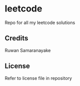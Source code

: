 # leetcode

Repo for all my leetcode solutions

## Credits
Ruwan Samaranayake
## License
Refer to license file in repository
